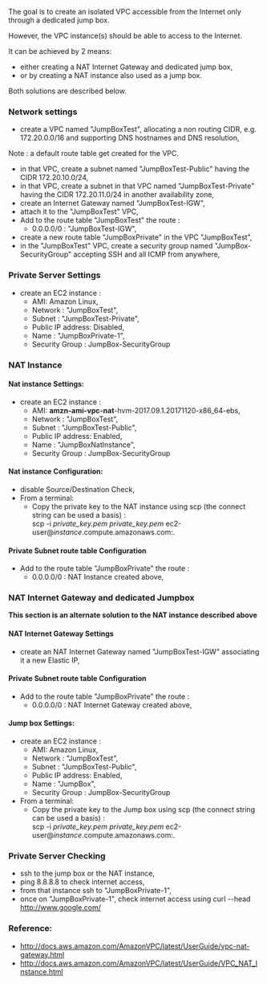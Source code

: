 The goal is to create an isolated VPC accessible from the Internet only through a dedicated jump box.

However, the VPC instance(s) should be able to access to the Internet.

It can be achieved by 2 means:
- either creating a NAT Internet Gateway and dedicated jump box,
- or by creating a NAT instance also used as a jump box.

Both solutions are described below.

###  Network settings
- create a VPC named "JumpBoxTest", allocating a non routing CIDR, e.g. 172.20.0.0/16 and supporting DNS hostnames and DNS resolution,


Note : a default route table get created for the VPC.


- in that VPC, create a subnet named "JumpBoxTest-Public" having the CIDR 172.20.10.0/24,
- in that VPC, create a subnet in that VPC named "JumpBoxTest-Private" having the CIDR 172.20.11.0/24 in another availability zone,
- create an Internet Gateway named "JumpBoxTest-IGW",
- attach it to the "JumpBoxTest" VPC,
- Add to the route table "JumpBoxTest" the route :
  - 0.0.0.0/0 : "JumpBoxTest-IGW",
- create a new route table "JumpBoxPrivate" in the VPC "JumpBoxTest",
- in the "JumpBoxTest" VPC, create a security group named "JumpBox-SecurityGroup" accepting SSH and all ICMP from anywhere,

### Private Server Settings
- create an EC2 instance :
   - AMI: Amazon Linux,
   - Network : "JumpBoxTest",
   - Subnet : "JumpBoxTest-Private",
   - Public IP address: Disabled,
   - Name : "JumpBoxPrivate-1",
   - Security Group : JumpBox-SecurityGroup

### NAT Instance
#### Nat instance Settings:
- create an EC2 instance :
   - AMI: **amzn-ami-vpc-nat**-hvm-2017.09.1.20171120-x86_64-ebs,
   - Network : "JumpBoxTest",
   - Subnet : "JumpBoxTest-Public",
   - Public IP address: Enabled,
   - Name : "JumpBoxNatInstance",
   - Security Group : JumpBox-SecurityGroup

#### Nat instance Configuration:
- disable Source/Destination Check,
- From a terminal:
  - Copy the private key to the NAT instance using scp (the connect string can be used a basis) :   
    scp -i *private_key.pem* *private_key.pem* ec2-user@*instance*.compute.amazonaws.com:.

#### Private Subnet route table Configuration
- Add to the route table "JumpBoxPrivate" the route :
  - 0.0.0.0/0 : NAT Instance created above,

### NAT Internet Gateway and dedicated Jumpbox
**This section is an alternate solution to the NAT instance described above**
#### NAT Internet Gateway Settings 
- create an NAT Internet Gateway named "JumpBoxTest-IGW" associating it a new Elastic IP,

#### Private Subnet route table Configuration
- Add to the route table "JumpBoxPrivate" the route :
  - 0.0.0.0/0 : NAT Internet Gateway created above,

#### Jump box Settings:
- create an EC2 instance :
   - AMI: Amazon Linux,
   - Network : "JumpBoxTest",
   - Subnet : "JumpBoxTest-Public",
   - Public IP address: Enabled,
   - Name : "JumpBox",
   - Security Group : JumpBox-SecurityGroup
- From a terminal:
  - Copy the private key to the Jump box using scp (the connect string can be used a basis) :   
    scp -i *private_key.pem* *private_key.pem* ec2-user@*instance*.compute.amazonaws.com:.
  
### Private Server Checking
- ssh to the jump box or the NAT instance,
- ping 8.8.8.8 to check internet access,
- from that instance ssh to "JumpBoxPrivate-1",
- once on "JumpBoxPrivate-1", check internet access using  curl --head http://www.google.com/

### Reference:
- http://docs.aws.amazon.com/AmazonVPC/latest/UserGuide/vpc-nat-gateway.html
- http://docs.aws.amazon.com/AmazonVPC/latest/UserGuide/VPC_NAT_Instance.html

